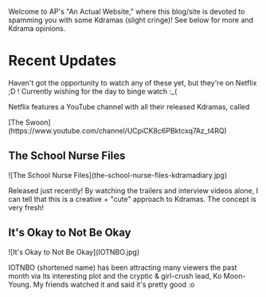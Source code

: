 <p> Welcome to AP's "An Actual Website," where this blog/site is devoted to spamming you with some Kdramas (slight cringe)! See below for more and Kdrama opinions. </p>
 
<h1> Recent Updates </h1>
Haven't got the opportunity to watch any of these yet, but they're on Netflix ;D ! Currently wishing for the day to binge watch :_( 
<p> Netflix features a YouTube channel with all their released Kdramas, called </p> [The Swoon](https://www.youtube.com/channel/UCpiCK8c6PBktcxq7Az_t4RQ)

<h2> The School Nurse Files </h2>
![The School Nurse Files](the-school-nurse-files-kdramadiary.jpg)
<p> Released just recently! By watching the trailers and interview videos alone, I can tell that this is a creative + "cute" approach to Kdramas. The concept is very fresh! </p>

<h2> It's Okay to Not Be Okay </h2>
![It's Okay to Not Be Okay](IOTNBO.jpg)
<p> IOTNBO (shortened name) has been attracting many viewers the past month via its interesting plot and the cryptic & girl-crush lead, Ko Moon-Young. My friends watched it and said it's pretty good :o </p>

